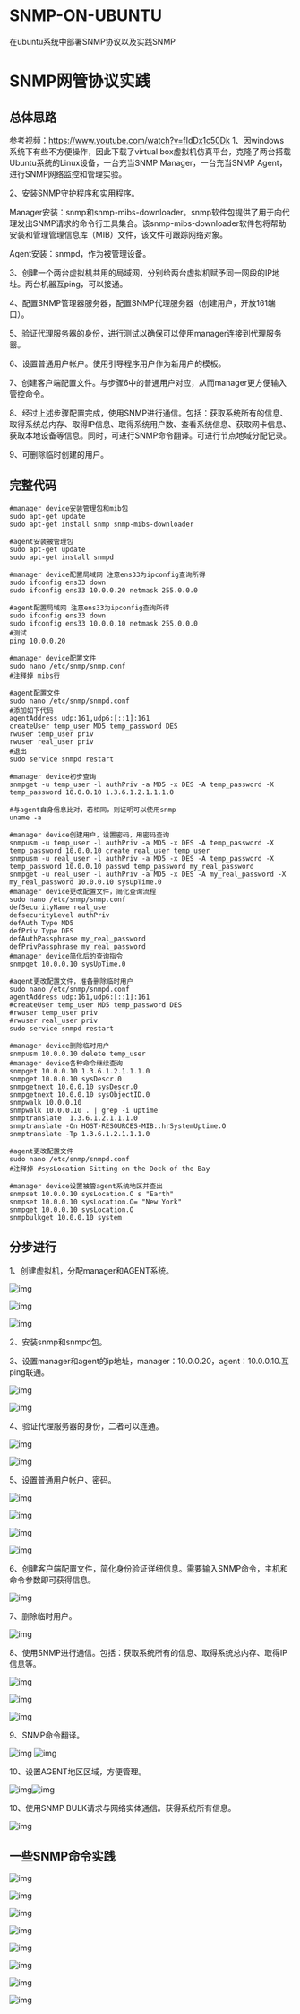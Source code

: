 # SNMP-ON-UBUNTU
在ubuntu系统中部署SNMP协议以及实践SNMP
# SNMP网管协议实践

## 总体思路
参考视频：https://www.youtube.com/watch?v=fIdDx1c50Dk
1、因windows系统下有些不方便操作，因此下载了virtual box虚拟机仿真平台，克隆了两台搭载Ubuntu系统的Linux设备，一台充当SNMP Manager，一台充当SNMP Agent，进行SNMP网络监控和管理实验。

2、安装SNMP守护程序和实用程序。

Manager安装：snmp和snmp-mibs-downloader。snmp软件包提供了用于向代理发出SNMP请求的命令行工具集合。该snmp-mibs-downloader软件包将帮助安装和管理管理信息库（MIB）文件，该文件可跟踪网络对象。

Agent安装：snmpd，作为被管理设备。

3、创建一个两台虚拟机共用的局域网，分别给两台虚拟机赋予同一网段的IP地址。两台机器互ping，可以接通。

4、配置SNMP管理器服务器，配置SNMP代理服务器（创建用户，开放161端口）。

5、验证代理服务器的身份，进行测试以确保可以使用manager连接到代理服务器。

6、设置普通用户帐户。使用引导程序用户作为新用户的模板。

7、创建客户端配置文件。与步骤6中的普通用户对应，从而manager更方便输入管控命令。

8、经过上述步骤配置完成，使用SNMP进行通信。包括：获取系统所有的信息、取得系统总内存、取得IP信息、取得系统用户数、查看系统信息、获取网卡信息、获取本地设备等信息。同时，可进行SNMP命令翻译。可进行节点地域分配记录。

9、可删除临时创建的用户。
## 完整代码

```shell
#manager device安装管理包和mib包
sudo apt-get update
sudo apt-get install snmp snmp-mibs-downloader
```

```shell
#agent安装被管理包
sudo apt-get update
sudo apt-get install snmpd
```

```shell
#manager device配置局域网 注意ens33为ipconfig查询所得
sudo ifconfig ens33 down
sudo ifconfig ens33 10.0.0.20 netmask 255.0.0.0
```

```shell
#agent配置局域网 注意ens33为ipconfig查询所得
sudo ifconfig ens33 down
sudo ifconfig ens33 10.0.0.10 netmask 255.0.0.0
#测试
ping 10.0.0.20
```

```shell
#manager device配置文件
sudo nano /etc/snmp/snmp.conf
#注释掉 mibs行
```

```shell
#agent配置文件
sudo nano /etc/snmp/snmpd.conf
#添加如下代码
agentAddress udp:161,udp6:[::1]:161
createUser temp_user MD5 temp_password DES
rwuser temp_user priv
rwuser real_user priv
#退出
sudo service snmpd restart
```

```shell
#manager device初步查询
snmpget -u temp_user -l authPriv -a MD5 -x DES -A temp_password -X temp_password 10.0.0.10 1.3.6.1.2.1.1.1.0
```

```shell
#与agent自身信息比对，若相同，则证明可以使用snmp
uname -a
```

```shell
#manager device创建用户，设置密码，用密码查询
snmpusm -u temp_user -l authPriv -a MD5 -x DES -A temp_password -X temp_password 10.0.0.10 create real_user temp_user
snmpusm -u real_user -l authPriv -a MD5 -x DES -A temp_password -X temp_password 10.0.0.10 passwd temp_password my_real_password
snmpget -u real_user -l authPriv -a MD5 -x DES -A my_real_password -X my_real_password 10.0.0.10 sysUpTime.0
#manager device更改配置文件，简化查询流程
sudo nano /etc/snmp/snmp.conf
defSecurityName real_user
defsecurityLevel authPriv
defAuth Type MD5
defPriv Type DES
defAuthPassphrase my_real_password 
defPrivPassphrase my_real_password
#manager device简化后的查询指令
snmpget 10.0.0.10 sysUpTime.0
```

```shell
#agent更改配置文件，准备删除临时用户
sudo nano /etc/snmp/snmpd.conf
agentAddress udp:161,udp6:[::1]:161
#createUser temp_user MD5 temp_password DES
#rwuser temp_user priv
#rwuser real_user priv
sudo service snmpd restart
```

```shell
#manager device删除临时用户
snmpusm 10.0.0.10 delete temp_user
#manager device各种命令继续查询
snmpget 10.0.0.10 1.3.6.1.2.1.1.1.0
snmpget 10.0.0.10 sysDescr.0
snmpgetnext 10.0.0.10 sysDescr.0
snmpgetnext 10.0.0.10 sysObjectID.0
snmpwalk 10.0.0.10
snmpwalk 10.0.0.10 . | grep -i uptime
snmptranslate  1.3.6.1.2.1.1.1.0
snmptranslate -On HOST-RESOURCES-MIB::hrSystemUptime.O
snmptranslate -Tp 1.3.6.1.2.1.1.1.0
```

```shell
#agent更改配置文件
sudo nano /etc/snmp/snmpd.conf
#注释掉 #sysLocation Sitting on the Dock of the Bay
```

```shell
#manager device设置被管agent系统地区并查出
snmpset 10.0.0.10 sysLocation.O s "Earth"
snmpset 10.0.0.10 sysLocation.O= "New York"
snmpget 10.0.0.10 sysLocation.O
snmpbulkget 10.0.0.10 system
```


## 分步进行

1、创建虚拟机，分配manager和AGENT系统。

![img](./01/clip_image001.png)

![img](./01/clip_image002.png)

![img](./01/clip_image004.jpg)

2、安装snmp和snmpd包。

3、设置manager和agent的ip地址，manager：10.0.0.20，agent：10.0.0.10.互ping联通。

![img](./01/clip_image006.jpg)

![img](./01/clip_image008.jpg)

4、验证代理服务器的身份，二者可以连通。

![img](./01/clip_image010.jpg)

![img](./01/clip_image012.jpg)

5、设置普通用户帐户、密码。

![img](./01/clip_image013.png)

![img](./01/clip_image015.jpg)

![img](./01/clip_image017.jpg)

![img](./01/clip_image019.jpg)

6、创建客户端配置文件，简化身份验证详细信息。需要输入SNMP命令，主机和命令参数即可获得信息。

![img](./01/clip_image020.png)

7、删除临时用户。

![img](./01/clip_image022.jpg)

8、使用SNMP进行通信。包括：获取系统所有的信息、取得系统总内存、取得IP信息等。

![img](./01/clip_image024.jpg)

![img](./01/clip_image026.jpg)

![img](./01/clip_image028.jpg)

9、SNMP命令翻译。

![img](./01/clip_image030.jpg)
![img](./01/clip_image032.jpg)

10、设置AGENT地区区域，方便管理。

![img](./01/clip_image034.jpg)![img](./01/clip_image036.jpg)

10、使用SNMP BULK请求与网络实体通信。获得系统所有信息。

![img](./01/clip_image038.jpg)
## 一些SNMP命令实践

![img](./SNMP网管协议实践.assets/clip_image001.png)

![img](./SNMP网管协议实践.assets/clip_image002.png)

![img](./SNMP网管协议实践.assets/clip_image004.jpg)

![img](./SNMP网管协议实践.assets/clip_image006.jpg)

![img](./SNMP网管协议实践.assets/clip_image008.jpg)

![img](SNMP%E7%BD%91%E7%AE%A1%E5%8D%8F%E8%AE%AE%E5%AE%9E%E8%B7%B5.assets/clip_image010.jpg)

![img](SNMP%E7%BD%91%E7%AE%A1%E5%8D%8F%E8%AE%AE%E5%AE%9E%E8%B7%B5.assets/clip_image012.jpg)

![img](SNMP%E7%BD%91%E7%AE%A1%E5%8D%8F%E8%AE%AE%E5%AE%9E%E8%B7%B5.assets/clip_image014.jpg)
